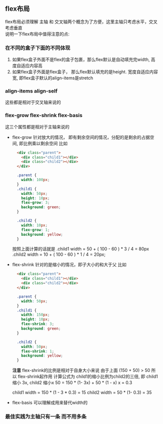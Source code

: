 ## flex布局
flex布局必须理解 主轴 和 交叉轴两个概念为了方便，这里主轴只考虑水平，交叉考虑垂直  
说明一下flex布局中值得注意的点:

### 在不同的盒子下面的不同体现
1. 如果flex盒子外面不是flex的盒子包裹，那么flex默认是自动填充完width, 高度自适应内容高
2. 如果flex盒子外面是flex盒子， 那么flex默认填充的是height. 宽度自适应内容宽, 即flex盒子默认的align-items是stretch  

### align-items align-self
这些都是相对于交叉轴来说的

### flex-grow flex-shrink flex-basis
这三个属性都是相对于主轴来说的
- flex-grow 针对放大的情况， 即有剩余空间的情况，分配的是剩余的占据空间, 即比例乘以剩余空间
  比如
  ```html
    <div class="parent">
      <div class="child1"></div> 
      <div class="child2"></div> 
    </div>
  ```
  ```css
    .parent {
      width: 100px;
    }
    .child1 {
      width: 50px;
      height: 10px;
      flex-grow: 3;
      background: green;
    }

    .child2 {
      width: 10px;
      flex-grow: 1;
      background: yellow;
    }
  ```
  按照上面计算的话就是
  .child1 width = 50 + ( 100 - 60 ) * 3 / 4 = 80px
  .child2 width = 10 + ( 100 - 60 ) * 1 / 4 = 20px;
  
- flex-shrink  针对的是缩小的情况，即子大小的和大于父
  比如
  ```html
    <div class="parent">
      <div class="child1"></div> 
      <div class="child2"></div> 
    </div>
  ```
  ```css
    .parent {
      width: 50px;
    }
    .child1 {
      width: 150px;
      height: 10px;
      flex-shrink: 3;
      background: green;
    }

    .child2 {
      width: 50px;
      flex-shrink: 1;
      background: yellow;
    }
  ```
  **注意** flex-shrink的比例是相对于自身大小来说
  由于上面 (150 + 50) > 50 所以 flex-shrink起作用
  计算公式为
  child1的缩小比例为child2的三倍, 即 child1缩小 3x, child2 缩小x
  50 = 150 * (1- 3x) + 50 * (1 - x)
  x = 0.3

  child1 width = 150 * (1 - 3 * 0.3) = 15 
  child2 width = 50 * (1- 0.3) = 35

- flex-basis  可以理解成用来替代width的

### 最佳实践为主轴只有一条 而不用多条